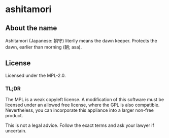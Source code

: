 # ashitamori

## About the name

Ashitamori (Japanese: 朝守) literlly means the dawn keeper. Protects the dawn, earlier than morning (朝; asa).

## License

Licensed under the MPL-2.0. 

### TL;DR
The MPL is a weak copyleft license. A modification of this software must be licensed under an allowed free license, where the GPL is also compatible. Nevertheless, you can incorporate this appliance into a larger non-free product.

This is not a legal advice. Follow the exact terms and ask your lawyer if uncertain.
